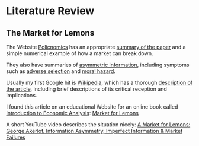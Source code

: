 # Literature Review


## The Market for Lemons


The Website [Policnomics](https://policonomics.com) has 
an appropriate [summary of the paper](https://policonomics.com/the-market-for-lemons/) 
and a simple numerical example of how a market can break down. 

They also have summaries of [asymmetric information](https://policonomics.com/asymmetric-information/), 
including symptoms such as [adverse selection](https://policonomics.com/adverse-selection/)
and [moral hazard](https://policonomics.com/moral-hazard/). 


Usually my first Google hit is 
[Wikipedia](https://en.wikipedia.org), 
which has a thorough [description of the article](https://en.wikipedia.org/wiki/The_Market_for_Lemons), 
including brief descriptions of
its critical reception and implications. 


I found this article on an educational Website 
for an online book called [Introduction to Economic Analysis](https://saylordotorg.github.io/text_introduction-to-economic-analysis/index.html):
[Market for Lemons](https://saylordotorg.github.io/text_introduction-to-economic-analysis/s19-01-market-for-lemons.html)


A short YouTube video describes the situation nicely:
[A Market for Lemons: George Akerlof, Information Asymmetry, Imperfect Information & Market Failures](https://www.youtube.com/watch?v=tyzf3T2LASs)


